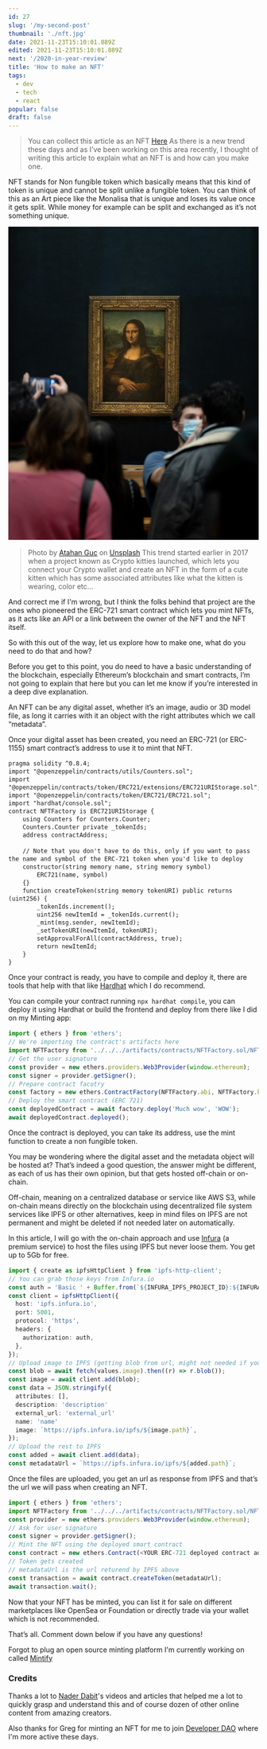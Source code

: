 ```yaml
---
id: 27
slug: '/my-second-post'
thumbnail: './nft.jpg'
date: 2021-11-23T15:10:01.889Z
edited: 2021-11-23T15:10:01.889Z
next: '/2020-in-year-review'
title: 'How to make an NFT'
tags:
  - dev
  - tech
  - react
popular: false
draft: false
---
```


> You can collect this article as an NFT [Here](https://mirror.xyz/smakosh.eth/eLXmQJ0Rb1Ahd1Pi3TpnSOzpVytCJB1kxcO2WXnF4uI)
As there is a new trend these days and as I’ve been working on this area recently, I thought of writing this article to explain what an NFT is and how can you make one.

NFT stands for Non fungible token which basically means that this kind of token is unique and cannot be split unlike a fungible token. You can think of this as an Art piece like the Monalisa that is unique and loses its value once it gets split. While money for example can be split and exchanged as it’s not something unique.

![How to make an NFT](nft.jpg 'How to make an NFT')

> Photo by [Atahan Guc](https://unsplash.com/@ataguan?utm_source=unsplash&utm_medium=referral&utm_content=creditCopyText) on [Unsplash](https://unsplash.com/s/photos/monalisa?utm_source=unsplash&utm_medium=referral&utm_content=creditCopyText)
This trend started earlier in 2017 when a project known as Crypto kitties launched, which lets you connect your Crypto wallet and create an NFT in the form of a cute kitten which has some associated attributes like what the kitten is wearing, color etc...

And correct me if I'm wrong, but I think the folks behind that project are the ones who pioneered the ERC-721 smart contract which lets you mint NFTs, as it acts like an API or a link between the owner of the NFT and the NFT itself.

So with this out of the way, let us explore how to make one, what do you need to do that and how?

Before you get to this point, you do need to have a basic understanding of the blockchain, especially Ethereum’s blockchain and smart contracts, I’m not going to explain that here but you can let me know if you’re interested in a deep dive explanation.

An NFT can be any digital asset, whether it’s an image, audio or 3D model file, as long it carries with it an object with the right attributes which we call “metadata”.

Once your digital asset has been created, you need an ERC-721 (or ERC-1155) smart contract’s address to use it to mint that NFT.

```solidity
pragma solidity ^0.8.4;
import "@openzeppelin/contracts/utils/Counters.sol";
import "@openzeppelin/contracts/token/ERC721/extensions/ERC721URIStorage.sol";
import "@openzeppelin/contracts/token/ERC721/ERC721.sol";
import "hardhat/console.sol";
contract NFTFactory is ERC721URIStorage {
    using Counters for Counters.Counter;
    Counters.Counter private _tokenIds;
    address contractAddress;
    
    // Note that you don't have to do this, only if you want to pass the name and symbol of the ERC-721 token when you'd like to deploy
    constructor(string memory name, string memory symbol)
        ERC721(name, symbol)
    {}
    function createToken(string memory tokenURI) public returns (uint256) {
        _tokenIds.increment();
        uint256 newItemId = _tokenIds.current();
        _mint(msg.sender, newItemId);
        _setTokenURI(newItemId, tokenURI);
        setApprovalForAll(contractAddress, true);
        return newItemId;
    }
}
```

Once your contract is ready, you have to compile and deploy it, there are tools that help with that like [Hardhat](https://hardhat.org/) which I do recommend.

You can compile your contract running `npx hardhat compile`, you can deploy it using Hardhat or build the frontend and deploy from there like I did on my Minting app:

```ts
import { ethers } from 'ethers';
// We're importing the contract's artifacts here
import NFTFactory from '../../../artifacts/contracts/NFTFactory.sol/NFTFactory.json';
// Get the user signature
const provider = new ethers.providers.Web3Provider(window.ethereum);
const signer = provider.getSigner();
// Prepare contract facotry
const factory = new ethers.ContractFactory(NFTFactory.abi, NFTFactory.bytecode, user.data.signature || signer);
// Deploy the smart contract (ERC 721)
const deployedContract = await factory.deploy('Much wow', 'WOW');
await deployedContract.deployed();
```

Once the contract is deployed, you can take its address, use the mint function to create a non fungible token.

You may be wondering where the digital asset and the metadata object will be hosted at? That’s indeed a good question, the answer might be different, as each of us has their own opinion, but that gets hosted off-chain or on-chain.

Off-chain, meaning on a centralized database or service like AWS S3, while on-chain means directly on the blockchain using decentralized file system services like IPFS or other alternatives, keep in mind files on IPFS are not permanent and might be deleted if not needed later on automatically.

In this article, I will go with the on-chain approach and use [Infura](https://infura.io/) (a premium service) to host the files using IPFS but never loose them. You get up to 5Gb for free.

```ts
import { create as ipfsHttpClient } from 'ipfs-http-client';
// You can grab those keys from Infura.io
const auth = 'Basic ' + Buffer.from(`${INFURA_IPFS_PROJECT_ID}:${INFURA_IPFS_PROJECT_SECRET}`).toString('base64');
const client = ipfsHttpClient({
  host: 'ipfs.infura.io',
  port: 5001,
  protocol: 'https',
  headers: {
    authorization: auth,
  },
});
// Upload image to IPFS (getting blob from url, might not needed if you already have the blob)
const blob = await fetch(values.image).then((r) => r.blob());
const image = await client.add(blob);
const data = JSON.stringify({
  attributes: [],
  description: 'description'
  external_url: 'external_url'
  name: 'name'
  image: `https://ipfs.infura.io/ipfs/${image.path}`,
});
// Upload the rest to IPFS
const added = await client.add(data);
const metadataUrl = `https://ipfs.infura.io/ipfs/${added.path}`;
```

Once the files are uploaded, you get an url as response from IPFS and that’s the url we will pass when creating an NFT.

```ts
import { ethers } from 'ethers';
import NFTFactory from '../../../artifacts/contracts/NFTFactory.sol/NFTFactory.json';
const provider = new ethers.providers.Web3Provider(window.ethereum);
// Ask for user signature
const signer = provider.getSigner();
// Mint the NFT using the deployed smart contract
const contract = new ethers.Contract(<YOUR ERC-721 deployed contract address>, NFTFactory.abi, signer);
// Token gets created
// metadataUrl is the url returend by IPFS above
const transaction = await contract.createToken(metadataUrl);
await transaction.wait();
```

Now that your NFT has be minted, you can list it for sale on different marketplaces like OpenSea or Foundation or directly trade via your wallet which is not recommended.

That’s all. Comment down below if you have any questions!

Forgot to plug an open source minting platform I'm currently working on called [Mintify](https://github.com/smakosh/nft-mint-app)

### Credits

Thanks a lot to [Nader Dabit](https://www.youtube.com/c/naderdabit)'s videos and articles that helped me a lot to quickly grasp and understand this and of course dozen of other online content from amazing creators.

Also thanks for Greg for minting an NFT for me to join [Developer DAO](https://www.developerdao.com/) where I'm more active these days.